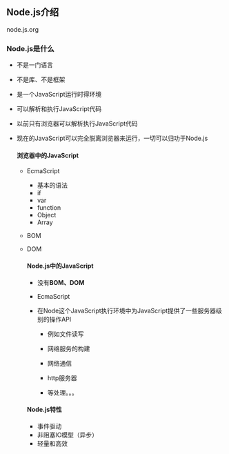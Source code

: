 ## Node.js介绍

node.js.org

### Node.js是什么

- 不是一门语言

- 不是库、不是框架

- 是一个JavaScript运行时得环境

- 可以解析和执行JavaScript代码

- 以前只有浏览器可以解析执行JavaScript代码

- 现在的JavaScript可以完全脱离浏览器来运行，一切可以归功于Node.js

  #### 浏览器中的JavaScript

  - EcmaScript

    - 基本的语法
    - if
    - var
    - function
    - Object
    - Array

  - BOM

  - DOM

    #### Node.js中的JavaScript

    - 没有**BOM、DOM**

    - EcmaScript

    - 在Node这个JavaScript执行环境中为JavaScript提供了一些服务器级别的操作API

      - 例如文件读写

      - 网络服务的构建
      - 网络通信
      - http服务器
      - 等处理。。。

    #### Node.js特性

    - 事件驱动
    - 非阻塞IO模型（异步）
    - 轻量和高效

    